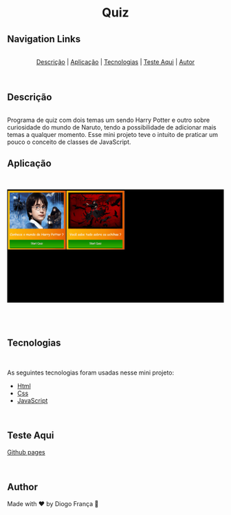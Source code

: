 <h1 align="center" style="border-bottom: none">Quiz</h1>

<h2 style="margin-top: 2rem" id="links">Navigation Links</h2>

<p align="center" style="margin-top: 2rem">
  <a href="#descricao">Descrição</a>  |
  <a href="#aplicacao">Aplicação</a>  |
  <a href="#tecnologias">Tecnologias</a>  |
  <a href="#testeaqui">Teste Aqui</a>  |
  <a href="#autor">Autor</a>  
</p>

<br>

<h2 id="descricao" >Descrição</h2>

<p style="margin-top: 2rem"> Programa de quiz com dois temas um sendo Harry Potter e outro sobre curiosidade do mundo de Naruto, tendo a possibilidade de adicionar mais temas a qualquer momento. Esse mini projeto teve o intuito de praticar um pouco o conceito de classes de JavaScript.</p>

<h2 id="aplicacao">Aplicação</h2>
<br>

<p align="center" style="border-bottom: none">
  <img alt="Readme" title="Readme" src="assets/quiz.gif" style="border-bottom: none"/>
</p>

<br>

<br>

<h2 id="tecnologias">Tecnologias</h2>
<br>

As seguintes tecnologias foram usadas nesse mini projeto:

- [Html](https://developer.mozilla.org/pt-BR/docs/Web/HTML)
- [Css](https://developer.mozilla.org/pt-BR/docs/Web/CSS)
- [JavaScript](https://developer.mozilla.org/pt-BR/docs/Web/JAVASCRIPT)

<br>

<h2 id="testeaqui">Teste Aqui</h2>

<a href="https://diogofranca.github.io/memory-game/">Github pages</a>

<br>

<h2 id="autor">Author</h2>
Made with ❤️ by Diogo França 🎉

<br>




